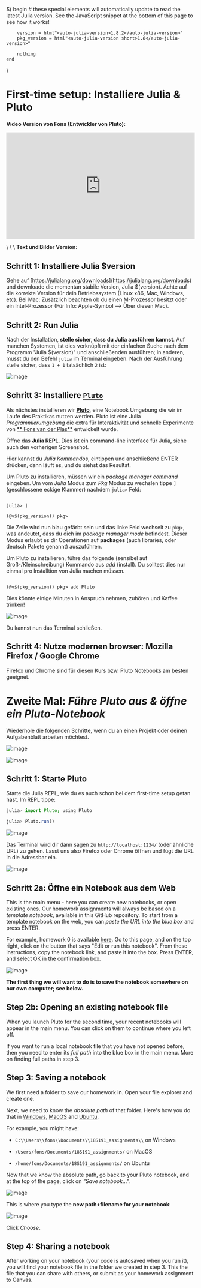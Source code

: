 <!-- ---
title: "Software Installation"
tags: ["welcome"]
order: 2
layout: "md.jlmd"
--- -->

$(
begin # these special elements will automatically update to read the latest Julia version. See the JavaScript snippet at the bottom of this page to see how it works!

        version = html"<auto-julia-version>1.8.2</auto-julia-version>"
        pkg_version = html"<auto-julia-version short>1.8</auto-julia-version>"

        nothing
    end

)

# First-time setup: Installiere Julia & Pluto

**Video Version von Fons (Entwickler von Pluto):**

<iframe style="width: 100%; aspect-ratio: 16/9;" src="https://www.youtube.com/embed/OOjKEgbt8AI" title="YouTube video player" frameborder="0" allow="accelerometer; autoplay; clipboard-write; encrypted-media; gyroscope; picture-in-picture" allowfullscreen></iframe>

\\
\\
\\
**Text und Bilder Version:**

## Schritt 1: Installiere Julia $version

Gehe auf [https://julialang.org/downloads](https://julialang.org/downloads) und downloade die momentan stabile Version, Julia $(version). Achte auf die korrekte Version für dein Betriebssystem (Linux x86, Mac, Windows, etc). Bei Mac: Zusätzlich beachten ob du einen M-Prozessor besitzt oder ein Intel-Prozessor (Für Info: Apple-Symbol --> Über diesen Mac).

## Schritt 2: Run Julia

Nach der Installation, **stelle sicher, dass du Julia ausführen kannst**. Auf manchen Systemen, ist dies verknüpft mit der einfachen Suche nach dem Programm "Julia $(version)" und anschließenden ausführen; in anderen, musst du den Befehl `julia` im Terminal eingeben. Nach der Ausführung stelle sicher, dass `1 + 1` tatsächlich `2` ist:

![image](https://user-images.githubusercontent.com/6933510/91439734-c573c780-e86d-11ea-8169-0c97a7013e8d.png)

## Schritt 3: Installiere [`Pluto`](https://github.com/fonsp/Pluto.jl)

Als nächstes installieren wir [**Pluto**](https://github.com/fonsp/Pluto.jl), eine Notebook Umgebung die wir im Laufe des Praktikas nutzen werden. Pluto ist eine Julia _Programmierumgebung_ die extra für Interaktivität und schnelle Experimente von [**
Fons van der Plas**](https://github.com/fonsp) entwickelt wurde.

Öffne das **Julia REPL**. Dies ist ein command-line interface für Julia, siehe auch den vorherigen Screenshot.

Hier kannst du _Julia Kommandos_, eintippen und anschließend ENTER drücken, dann läuft es, und du siehst das Resultat.

Um Pluto zu installieren, müssen wir ein _package manager command_ eingeben. Um vom _Julia_ Modus zum _Pkg_ Modus zu wechslen tippe `]` (geschlossene eckige Klammer) nachdem `julia>` Feld:

<pre><code>
julia> ]

(&#64;v$(pkg_version)) pkg>
</code></pre>

Die Zeile wird nun blau gefärbt sein und das linke Feld wechselt zu `pkg>`, was andeutet, dass du dich im _package manager mode_ befindest. Dieser Modus erlaubt es dir Operationen auf **packages** (auch libraries, oder deutsch Pakete genannt) auszuführen.

Um Pluto zu installieren, führe das folgende (sensibel auf Groß-/Kleinschreibung) Kommando aus _add_ (install). Du solltest dies nur einmal pro Installtion von Julia machen müssen.

<pre><code>
(&#64;v$(pkg_version)) pkg> add Pluto
</code></pre>

Dies könnte einige Minuten in Anspruch nehmen, zuhören und Kaffee trinken!

![image](https://user-images.githubusercontent.com/6933510/91440380-ceb16400-e86e-11ea-9352-d164911774cf.png)

Du kannst nun das Terminal schließen.

## Schritt 4: Nutze modernen browser: Mozilla Firefox / Google Chrome

Firefox und Chrome sind für diesen Kurs bzw. Pluto Notebooks am besten geeignet.

# Zweite Mal: _Führe Pluto aus & öffne ein Pluto-Notebook_

Wiederhole die folgenden Schritte, wenn du an einen Projekt oder deinen Aufgabenblatt arbeiten möchtest.

![image](assets/julia_open.png)

![image](assets/pluto_open.png)

## Schritt 1: Starte Pluto

Starte die Julia REPL, wie du es auch schon bei dem first-time setup getan hast. Im REPL tippe:

```julia
julia> import Pluto; using Pluto

julia> Pluto.run()
```

![image](https://user-images.githubusercontent.com/6933510/91441094-eb01d080-e86f-11ea-856f-e667fdd9b85c.png)

Das Terminal wird dir dann sagen zu `http://localhost:1234/` (oder ähnliche URL) zu gehen. Lasst uns also Firefox oder Chrome öffnen und fügt die URL in die Adressbar ein.

![image](https://user-images.githubusercontent.com/6933510/199279574-4b1d0494-2783-49a0-acca-7b6284bede44.png)

## Schritt 2a: Öffne ein Notebook aus dem Web

This is the main menu - here you can create new notebooks, or open existing ones. Our homework assignments will always be based on a _template notebook_, available in this GitHub repository. To start from a template notebook on the web, you can _paste the URL into the blue box_ and press ENTER.

For example, homework 0 is available [here](/hw0/). Go to this page, and on the top right, click on the button that says "Edit or run this notebook". From these instructions, copy the notebook link, and paste it into the box. Press ENTER, and select OK in the confirmation box.

![image](https://user-images.githubusercontent.com/6933510/91441968-6b750100-e871-11ea-974e-3a6dfd80234a.png)

**The first thing we will want to do is to save the notebook somewhere on our own computer; see below.**

## Step 2b: Opening an existing notebook file

When you launch Pluto for the second time, your recent notebooks will appear in the main menu. You can click on them to continue where you left off.

If you want to run a local notebook file that you have not opened before, then you need to enter its _full path_ into the blue box in the main menu. More on finding full paths in step 3.

## Step 3: Saving a notebook

We first need a folder to save our homework in. Open your file explorer and create one.

Next, we need to know the _absolute path_ of that folder. Here's how you do that in [Windows](https://www.top-password.com/blog/copy-full-path-of-a-folder-file-in-windows/), [MacOS](https://www.josharcher.uk/code/find-path-to-folder-on-mac/) and [Ubuntu]().

For example, you might have:

- `C:\\Users\\fons\\Documents\\18S191_assignments\\` on Windows

- `/Users/fons/Documents/18S191_assignments/` on MacOS

- `/home/fons/Documents/18S191_assignments/` on Ubuntu

Now that we know the absolute path, go back to your Pluto notebook, and at the top of the page, click on _"Save notebook..."_.

![image](https://user-images.githubusercontent.com/6933510/91444741-77fb5880-e875-11ea-8f6b-02c1c319e7f3.png)

This is where you type the **new path+filename for your notebook**:

![image](https://user-images.githubusercontent.com/6933510/91444565-366aad80-e875-11ea-8ed6-1265ded78f11.png)

Click _Choose_.

## Step 4: Sharing a notebook

After working on your notebook (your code is autosaved when you run it), you will find your notebook file in the folder we created in step 3. This the file that you can share with others, or submit as your homework assignment to Canvas.

<script defer>
const run = f => f();
run(async () => {
const versions = await (await fetch(`https://julialang-s3.julialang.org/bin/versions.json`)).json()
const version_names = Object.keys(versions).sort().reverse()
const stable = version_names.find(v => versions[v].stable)
console.log({stable})
const pkg_stable = /\\d+\\.\\d+/.exec(stable)[0]
document.querySelectorAll("auto-julia-version").forEach(el => {
    console.log(el)
    el.innerText = el.getAttribute("short") == null ? stable : pkg_stable
})
});
</script>
